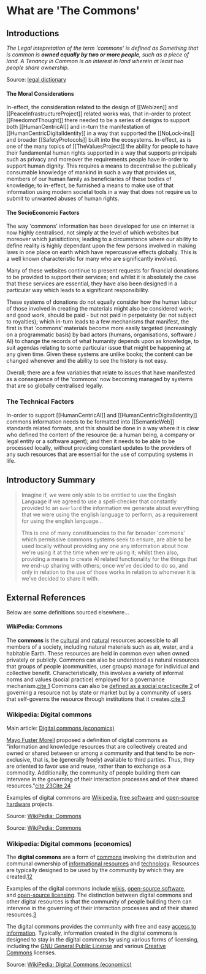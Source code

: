 # What are 'The Commons'

## Introductions

*The Legal intepretation of the term 'commons' is defined as Something that is common is **owned equally by two or more people**, such as a piece of land. A Tenancy in Common is an interest in land wherein at least two people share ownership.* 

Source: [legal dictionary](https://legal-dictionary.thefreedictionary.com/common)

#### The Moral Considerations
In-effect, the consideration related to the design of [[Webizen]] and [[PeaceInfrastructureProject]] related works was, that in-order to protect [[FreedomofThought]] there needed to be a series of designs to support both [[HumanCentricAI]] and in-turn the manifestation of [[HumanCentricDigitalIdentity]] in a way that supported the [[NoLock-ins]] and broader [[SafetyProtocols]] built into the ecosystems.  In-effect, as is one of the many topics of [[TheValuesProject]] the ability for people to have their fundamental human rights supported in a way that supports principals such as privacy and moreover the requirements people have in-order to support human dignity.  This requires a means to decentralise the publically consumable knowledge of mankind in such a way that provides us, members of our human family as beneficiaries of these bodies of knowledge; to in-effect, be furnished a means to make use of that information using modern societal tools in a way that does not require us to submit to unwanted abuses of human rights. 

#### The SocioEconomic Factors

The way 'commons' information has been developed for use on internet is now highly centralised, not simply at the level of which websites but moreover which jurisitictions; leading to a circumstance where our ability to define reality is highly dependant upon the few persons involved in making laws in one place on earth which have repercussive effects globally.  This is a well known characteristic for many who are significantly involved.

Many of these websites continue to present requests for financial donations to be provided to support their services; and whilst it is absolutely the case that these services are essential, they have also been designed in a particular way which leads to a significant responsibility. 

These systems of donations do not equally consider how the human labour of those involved in creating the materials might also be considered work; and good work, should be paid - but not paid in perpetuiety (ie: not subject to royalties); which in-turn leads to a few mechanisms that manifest, the first is that 'commons' materials become more easily targeted (increasingly on a programmatic basis) by bad actors (humans, organisations, software / AI) to change the records of what humanity depends upon as knowledge, to suit agendas relating to some particular issue that might be happening at any given time.  Given these systems are unlike books; the content can be changed whenever and the ability to see the history is not easy.

Overall; there are a few variables that relate to issues that have manifested as a consequence of the 'commons' now becoming managed by systems that are so globally centralised legally.

### The Technical Factors

In-order to support [[HumanCentricAI]] and [[HumanCentricDigitalIdentity]] commons information needs to be formatted into [[SemanticWeb]] standards related formats, and this should be done in a way where it is clear who defined the content of the resource (ie: a human being, a company or legal entity or a software agent); and then it needs to be able to be processed locally, without providing constant updates to the providers of any such resources that are essential for the use of computing systems in life.  

## Introductory Summary

> Imagine if, we were only able to be entitled to use the English Language if we agreed to use a spell-checker that constantly provided to an `overlord` the information we generate about everything that we were using the english language to perform, as a requirement for using the english language...   
> 
> This is one of many constituencies to the far broader 'commons' which permissive commons systems seek to ensure, are able to be used locally without providing any one any information about how we're using it at the time when we're using it; whilst then also, providing a means to create AI related functionality for the things that we end-up sharing with others; once we've decided to do so, and only in relation to the use of those works in relation to whomever it is we've decided to share it with.  


## External References

Below are some definitions sourced elsewhere...

#### WikiPedia: Commons

The **commons** is the [cultural](https://en.wikipedia.org/wiki/Culture "Culture") and [natural](https://en.wikipedia.org/wiki/Nature "Nature") resources accessible to all members of a society, including natural materials such as air, water, and a habitable Earth. These resources are held in common even when owned privately or publicly. Commons can also be understood as natural resources that groups of people (communities, user groups) manage for individual and collective benefit. Characteristically, this involves a variety of informal norms and values (social practice) employed for a governance mechanism.[cite 1](https://en.wikipedia.org/wiki/Commons#cite_note-ReferenceA-1) Commons can also be [defined as a social practice](https://en.wikipedia.org/wiki/Commons#Commoning_as_a_process "Commons")[cite 2](https://en.wikipedia.org/wiki/Commons#cite_note-:0-2) of governing a resource not by state or market but by a community of users that self-governs the resource through institutions that it creates.[cite 3](https://en.wikipedia.org/wiki/Commons#cite_note-3) 


### Wikipedia: Digital commons

Main article: [Digital commons (economics)](https://en.wikipedia.org/wiki/Digital_commons_(economics) "Digital commons (economics)")

[Mayo Fuster Morell](https://en.wikipedia.org/wiki/Mayo_Fuster_Morell "Mayo Fuster Morell") proposed a definition of digital commons as "information and knowledge resources that are collectively created and owned or shared between or among a community and that tend to be non-exclusive, that is, be (generally freely) available to third parties. Thus, they are oriented to favor use and reuse, rather than to exchange as a commodity. Additionally, the community of people building them can intervene in the governing of their interaction processes and of their shared resources."[cite 23](https://en.wikipedia.org/wiki/Commons#cite_note-23)[Cite 24](https://en.wikipedia.org/wiki/Commons#cite_note-24)

Examples of digital commons are [Wikipedia](https://en.wikipedia.org/wiki/Wikipedia "Wikipedia"), [free software](https://en.wikipedia.org/wiki/Free_software "Free software") and [open-source hardware](https://en.wikipedia.org/wiki/Open-source_hardware "Open-source hardware") projects.

Source: [WikiPedia: Commons](https://en.wikipedia.org/wiki/Commons)

Source: [WikiPedia: Commons](https://en.wikipedia.org/wiki/Commons)

### Wikipedia: Digital commons (economics)

The **digital commons** are a form of [commons](https://en.wikipedia.org/wiki/Commons "Commons") involving the distribution and communal ownership of [informational resources](https://en.wikipedia.org/wiki/Information_technology "Information technology") and [technology](https://en.wikipedia.org/wiki/Technology "Technology"). Resources are typically designed to be used by the community by which they are created.[1](https://en.wikipedia.org/wiki/Digital_commons_(economics)#cite_note-1)[2](https://en.wikipedia.org/wiki/Digital_commons_(economics)#cite_note-2)

Examples of the digital commons include [wikis](https://en.wikipedia.org/wiki/Wiki "Wiki"), [open-source software](https://en.wikipedia.org/wiki/Open-source_software "Open-source software"), and [open-source licensing](https://en.wikipedia.org/wiki/Open-source_license "Open-source license"). The distinction between digital commons and other digital resources is that the community of people building them can intervene in the governing of their interaction processes and of their shared resources.[3](https://en.wikipedia.org/wiki/Digital_commons_(economics)#cite_note-fuster-morell-3)

The digital commons provides the community with free and easy [access to information](https://en.wikipedia.org/wiki/Access_to_information "Access to information"). Typically, information created in the digital commons is designed to stay in the digital commons by using various forms of licensing, including the [GNU General Public License](https://en.wikipedia.org/wiki/GNU_General_Public_License "GNU General Public License") and various [Creative Commons](https://en.wikipedia.org/wiki/Creative_Commons "Creative Commons") licenses.

Source: [WikiPedia: Digital Commons (economics)](https://en.wikipedia.org/wiki/Digital_commons_(economics))

